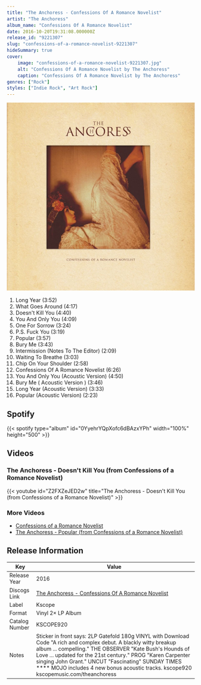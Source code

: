 ```yaml
---
title: "The Anchoress - Confessions Of A Romance Novelist"
artist: "The Anchoress"
album_name: "Confessions Of A Romance Novelist"
date: 2016-10-20T19:31:08.000000Z
release_id: "9221307"
slug: "confessions-of-a-romance-novelist-9221307"
hideSummary: true
cover:
    image: "confessions-of-a-romance-novelist-9221307.jpg"
    alt: "Confessions Of A Romance Novelist by The Anchoress"
    caption: "Confessions Of A Romance Novelist by The Anchoress"
genres: ["Rock"]
styles: ["Indie Rock", "Art Rock"]
---
```


![Confessions Of A Romance Novelist by The Anchoress](confessions-of-a-romance-novelist-9221307.jpg)

<!-- section break -->

1. Long Year (3:52)
2. What Goes Around (4:17)
3. Doesn't Kill You (4:40)
4. You And Only You (4:09)
5. One For Sorrow (3:24)
6. P.S. Fuck You (3:19)
7. Popular (3:57)
8. Bury Me (3:43)
9. Intermission (Notes To The Editor) (2:09)
10. Waiting To Breathe (3:03)
11. Chip On Your Shoulder (2:58)
12. Confessions Of A Romance Novelist (6:26)
13. You And Only You (Acoustic Version) (4:50)
14. Bury Me ( Acoustic Version ) (3:46)
15. Long Year (Acoustic Version) (3:33)
16. Popular (Acoustic Version) (2:23)

<!-- section break -->


## Spotify
{{< spotify type="album" id="0YyehrYQpXofc6dBAzxYPh" width="100%" height="500" >}}



## Videos
### The Anchoress - Doesn't Kill You (from Confessions of a Romance Novelist)
{{< youtube id="Z2FXZeJED2w" title="The Anchoress - Doesn't Kill You (from Confessions of a Romance Novelist)" >}}<br>

### More Videos

- [Confessions of a Romance Novelist](https://www.youtube.com/watch?v=6ul6hypmC30)
- [The Anchoress - Popular (from Confessions of a Romance Novelist)](https://www.youtube.com/watch?v=K7TK2k1jtjw)


## Release Information
|  Key           | Value                                                |
| ---------------| ---------------------------------------------------- |
| Release Year   | 2016                                   |
| Discogs Link   | [The Anchoress - Confessions Of A Romance Novelist](https://www.discogs.com/release/9221307-The-Anchoress-Confessions-Of-A-Romance-Novelist) |
| Label          | Kscope |
| Format         | Vinyl 2× LP Album |
| Catalog Number | KSCOPE920 |
| Notes | Sticker in front says: 2LP Gatefold 180g VINYL with Download Code "A rich and complex debut. A blackly witty breakup album ... compelling." THE OBSERVER "Kate Bush's Hounds of Love ... updated for the 21st century." PROG "Karen Carpenter singing John Grant." UNCUT "Fascinating" SUNDAY TIMES **** MOJO includes 4 new bonus acoustic tracks. kscope920 kscopemusic.com/theanchoress  |